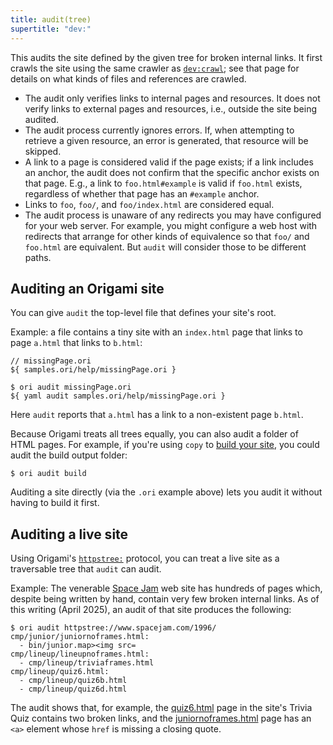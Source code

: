 ```yaml
---
title: audit(tree)
supertitle: "dev:"
---
```


This audits the site defined by the given tree for broken internal links. It first crawls the site using the same crawler as [`dev:crawl`](crawl.html); see that page for details on what kinds of files and references are crawled.

- The audit only verifies links to internal pages and resources. It does not verify links to external pages and resources, i.e., outside the site being audited.
- The audit process currently ignores errors. If, when attempting to retrieve a given resource, an error is generated, that resource will be skipped.
- A link to a page is considered valid if the page exists; if a link includes an anchor, the audit does not confirm that the specific anchor exists on that page. E.g., a link to `foo.html#example` is valid if `foo.html` exists, regardless of whether that page has an `#example` anchor.
- Links to `foo`, `foo/`, and `foo/index.html` are considered equal.
- The audit process is unaware of any redirects you may have configured for your web server. For example, you might configure a web host with redirects that arrange for other kinds of equivalence so that `foo/` and `foo.html` are equivalent. But `audit` will consider those to be different paths.

## Auditing an Origami site

You can give `audit` the top-level file that defines your site's root.

Example: a file contains a tiny site with an `index.html` page that links to page `a.html` that links to `b.html`:

```ori
// missingPage.ori
${ samples.ori/help/missingPage.ori }
```

```console
$ ori audit missingPage.ori
${ yaml audit samples.ori/help/missingPage.ori }
```

Here `audit` reports that `a.html` has a link to a non-existent page `b.html`.

Because Origami treats all trees equally, you can also audit a folder of HTML pages. For example, if you're using `copy` to [build your site](/builtins/tree/copy.html#copy-to-build), you could audit the build output folder:

```console
$ ori audit build
```

Auditing a site directly (via the `.ori` example above) lets you audit it without having to build it first.

## Auditing a live site

Using Origami's [`httpstree:`](/builtins/httpstree.html) protocol, you can treat a live site as a traversable tree that `audit` can audit.

Example: The venerable [Space Jam](https://www.spacejam.com/1996/) web site has hundreds of pages which, despite being written by hand, contain very few broken internal links. As of this writing (April 2025), an audit of that site produces the following:

```console
$ ori audit httpstree://www.spacejam.com/1996/
cmp/junior/juniornoframes.html:
  - bin/junior.map><img src=
cmp/lineup/lineupnoframes.html:
  - cmp/lineup/triviaframes.html
cmp/lineup/quiz6.html:
  - cmp/lineup/quiz6b.html
  - cmp/lineup/quiz6d.html
```

The audit shows that, for example, the [quiz6.html](https://www.spacejam.com/1996/cmp/lineup/quiz6.html) page in the site's Trivia Quiz contains two broken links, and the [juniornoframes.html](https://www.spacejam.com/1996/cmp/junior/juniornoframes.html) page has an `<a>` element whose `href` is missing a closing quote.
